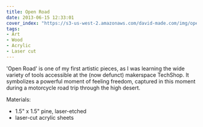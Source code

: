 ```yaml
---
title: Open Road
date: 2013-06-15 12:33:01
cover_index: "https://s3-us-west-2.amazonaws.com/david-made.com/img/open_road_450_450.jpg"
tags:
- Art
- Wood
- Acrylic
- Laser cut
---
```


'Open Road' is one of my first artistic pieces, as I was learning the wide variety of tools accessible at the (now defunct) makerspace TechShop. It symbolizes a powerful moment of feeling freedom, captured in this moment during a motorcycle road trip through the high desert.

Materials:
- 1.5" x 1.5" pine, laser-etched
- laser-cut acrylic sheets

